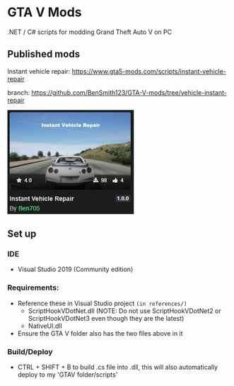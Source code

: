 # GTA V Mods

.NET / C# scripts for modding Grand Theft Auto V on PC

## Published mods
Instant vehicle repair: https://www.gta5-mods.com/scripts/instant-vehicle-repair 

branch: https://github.com/BenSmith123/GTA-V-mods/tree/vehicle-instant-repair

![Instant vehicle repair](references/published-instant-vehicle-repair.png)

## Set up

### IDE
- Visual Studio 2019 (Community edition)

### Requirements:
- Reference these in Visual Studio project `(in references/)`
	- ScriptHookVDotNet.dll (NOTE: Do not use ScriptHookVDotNet2 or ScriptHookVDotNet3 even though they are the latest)
	- NativeUI.dll
- Ensure the GTA V folder also has the two files above in it

### Build/Deploy
- CTRL + SHIFT + B to build .cs file into .dll, this will also automatically deploy to my 'GTAV folder/scripts'
